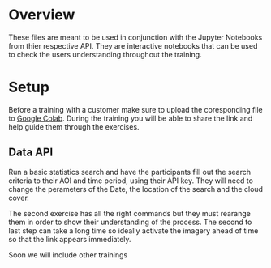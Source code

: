 # Overview

These files are meant to be used in conjunction with the Jupyter Notebooks from thier respective API. They are interactive notebooks that can be used to check the users understanding throughout the training.

# Setup

Before a training with a customer make sure to upload the coresponding file to [Google Colab](https://colab.research.google.com/). During the training you will be able to share the link and help guide them through the exercises.

## Data API

Run a basic statistics search and have the participants fill out the search criteria to their AOI and time period, using their API key. They will need to change the perameters of the Date, the location of the search and the cloud cover.

The second exercise has all the right commands but they must rearange them in order to show their understanding of the process. The second to last step can take a long time so ideally activate the imagery ahead of time so that the link appears immediately.  

Soon we will include other trainings

